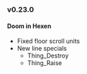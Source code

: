### v0.23.0

#### Doom in Hexen
- Fixed floor scroll units
- New line specials
  - Thing_Destroy
  - Thing_Raise
